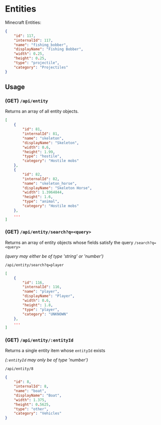 # Entities

Minecraft Entities:

```json
{
    "id": 117,
    "internalId": 117,
    "name": "fishing_bobber",
    "displayName": "Fishing Bobber",
    "width": 0.25,
    "height": 0.25,
    "type": "projectile",
    "category": "Projectiles"
}
```

## Usage

### (GET) **`/api/entity`**

Returns an array of all entity objects.

```json
[
    {
        "id": 81,
        "internalId": 81,
        "name": "skeleton",
        "displayName": "Skeleton",
        "width": 0.6,
        "height": 1.99,
        "type": "hostile",
        "category": "Hostile mobs"
    },
    {
        "id": 82,
        "internalId": 82,
        "name": "skeleton_horse",
        "displayName": "Skeleton Horse",
        "width": 1.3964844,
        "height": 1.6,
        "type": "animal",
        "category": "Hostile mobs"
    },
    ...
]
```

### (GET) **`/api/entity/search?q=<query>`**

Returns an array of entity objects whose fields satisfy the query `/search?q=<query>`

_(query may either be of type 'string' or 'number')_

`/api/entity/search?q=player`

```json
[
    {
        "id": 116,
        "internalId": 116,
        "name": "player",
        "displayName": "Player",
        "width": 0.6,
        "height": 1.8,
        "type": "player",
        "category": "UNKNOWN"
    },
    ...
]
```

### (GET) **`/api/entity/:entityId`**

Returns a single entity item whose `entityId` exists

_(`:entityId` may only be of type 'number')_

`/api/entity/8`

```json
{
    "id": 8,
    "internalId": 8,
    "name": "boat",
    "displayName": "Boat",
    "width": 1.375,
    "height": 0.5625,
    "type": "other",
    "category": "Vehicles"
}
```
